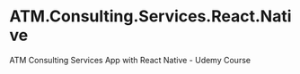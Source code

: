 # ATM.Consulting.Services.React.Native
ATM Consulting Services App with React Native - Udemy Course
